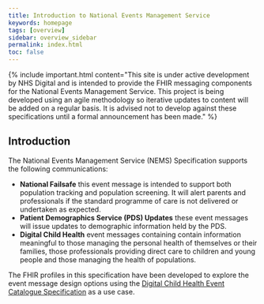 ```yaml
---
title: Introduction to National Events Management Service
keywords: homepage
tags: [overview]
sidebar: overview_sidebar
permalink: index.html
toc: false
---
```


{% include important.html content="This site is under active development by NHS Digital and is intended to provide the FHIR messaging components for the National Events Management Service. This project is being developed using an agile methodology so iterative updates to content will be added on a regular basis.  It is advised not to develop against these specifications until a formal announcement has been made." %}

## Introduction ##

The National Events Management Service (NEMS) Specification supports the following communications:

- **National Failsafe** this event message is intended to support both population tracking and population screening. It will alert  parents and professionals if the standard programme of care is not delivered or undertaken as expected.
- **Patient Demographics Service (PDS) Updates** these event messages will issue updates to demographic information held by the PDS.
- **Digital Child Health** event messages containing contain information meaningful to those managing the personal health of themselves or their families, those professionals providing direct care to children and young people and those managing the health of populations. 

The FHIR profiles in this specification have been developed to explore the event message design options using the [Digital Child Health Event Catalogue Specification](https://nhsconnect.github.io/Digital-Child-Health-STU3/) as a use case. 